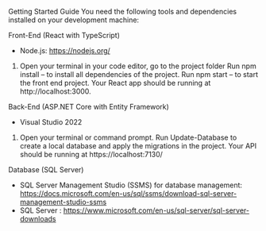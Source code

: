 Getting Started Guide
You need the following tools and dependencies installed on your development machine:

Front-End (React with TypeScript)
- Node.js: https://nodejs.org/
1. Open your terminal in your code editor, go to the project folder 
Run npm install – to install all dependencies of the project.
Run npm start – to start the front end project.
Your React app should be running at http://localhost:3000.

Back-End (ASP.NET Core with Entity Framework)
- Visual Studio 2022
1. Open your terminal or command prompt.
Run Update-Database to create a local database and apply the migrations in the project.
 Your API should be running at https://localhost:7130/

Database (SQL Server)
- SQL Server Management Studio (SSMS) for database management: https://docs.microsoft.com/en-us/sql/ssms/download-sql-server-management-studio-ssms
- SQL Server : https://www.microsoft.com/en-us/sql-server/sql-server-downloads
